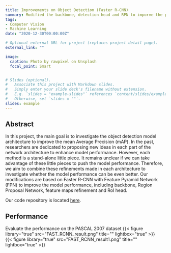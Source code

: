```yaml
---
title: Improvements on Object Detection (Faster R-CNN)
summary: Modified the backbone, detection head and RPN to imporve the performace of Faster R-CNN
tags:
- Computer Vision
- Machine Learning
date: "2020-12-30T00:00:00Z"

# Optional external URL for project (replaces project detail page).
external_link: ""

image:
  caption: Photo by rawpixel on Unsplash
  focal_point: Smart


# Slides (optional).
#   Associate this project with Markdown slides.
#   Simply enter your slide deck's filename without extension.
#   E.g. `slides = "example-slides"` references `content/slides/example-slides.md`.
#   Otherwise, set `slides = ""`.
slides: example
---
```

## Abstract
In this project, the main goal is to investigate the object detection model architecture to improve the mean Average Precision (mAP). In the past, researchers are dedicated to proposing new ideas in each part of the network architecture to enhance model performance. However, each method is a stand-alone little piece. It remains unclear if we can take advantage of these little pieces to push the model performance. Therefore, we aim to combine these refinements made in each architecture to investigate whether the model performance can be even better.  Our modifications are based on Faster R-CNN with Feature Pyramid Network (FPN) to improve the model performance, including backbone, Region Proposal Network, feature maps refinement and RoI head.

Our code repository is located [here](https://github.com/robintzeng/mask-rcnn-Pytorch).

## Performance 
Evaluate the performance on the PASCAL 2007 dataset
{{< figure library="true" src="FAST_RCNN_result.png" title="" lightbox="true" >}}  
{{< figure library="true" src="FAST_RCNN_result1.png" title="" lightbox="true" >}}  


